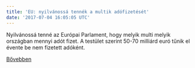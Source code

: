 ```yaml
---
title: 'EU: nyilvánossá tennék a multik adófizetését'
date: '2017-07-04 16:05:05 UTC'
---
```


Nyilvánossá tenné az Európai Parlament, hogy melyik multi melyik országban mennyi adót fizet. A testület szerint 50-70 milliárd euró tűnik el évente be nem fizetett adóként.


[Bővebben](http://ift.tt/2tFG3FP)

